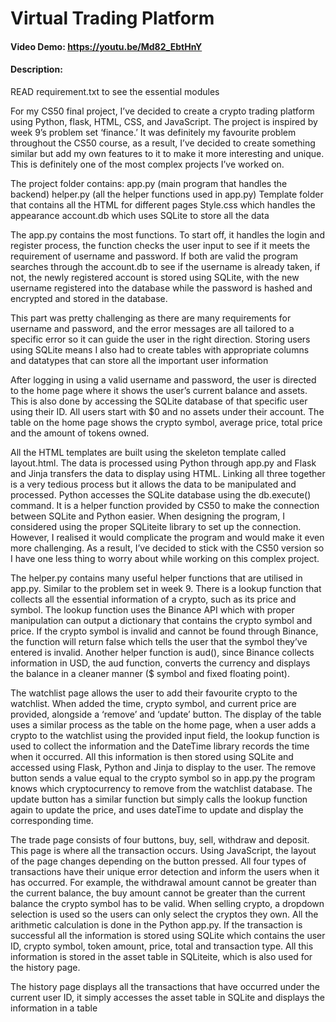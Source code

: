 # Virtual Trading Platform
#### Video Demo:  <https://youtu.be/Md82_EbtHnY>
#### Description:

READ requirement.txt to see the essential modules

For my CS50 final project, I’ve decided to create a crypto trading platform using Python, flask, HTML, CSS, and JavaScript. The project is inspired by week 9’s problem set ‘finance.’ It was definitely my favourite problem throughout the CS50 course, as a result, I’ve decided to create something similar but add my own features to it to make it more interesting and unique. This is definitely one of the most complex projects I’ve worked on.

The project folder contains:
app.py  (main program that handles the backend)
helper.py (all the helper functions used in app.py)
Template folder that contains all the HTML for different pages
Style.css which handles the appearance
account.db which uses SQLite to store all the data


The app.py contains the most functions. To start off, it handles the login and register process, the function checks the user input to see if it meets the requirement of username and password. If both are valid the program searches through the account.db to see if the username is already taken, if not, the newly registered account is stored using SQLite, with the new username registered into the database while the password is hashed and encrypted and stored in the database.

This part was pretty challenging as there are many requirements for username and password, and the error messages are all tailored to a specific error so it can guide the user in the right direction. Storing users using SQLite means I also had to create tables with appropriate columns and datatypes that can store all the important user information

After logging in using a valid username and password, the user is directed to the home page where it shows the user’s current balance and assets. This is also done by accessing the SQLite database of that specific user using their ID. All users start with $0 and no assets under their account. The table on the home page shows the crypto symbol, average price, total price and the amount of tokens owned.

All the HTML templates are built using the skeleton template called layout.html. The data is processed using Python through app.py and Flask and Jinja transfers the data to display using HTML. Linking all three together is a very tedious process but it allows the data to be manipulated and processed. Python accesses the SQLite database using the db.execute() command. It is a helper function provided by CS50 to make the connection between SQLite and Python easier. When designing the program, I considered using the proper SQLiteite library to set up the connection. However, I realised it would complicate the program and would make it even more challenging. As a result, I’ve decided to stick with the CS50 version so I have one less thing to worry about while working on this complex project.

The helper.py contains many useful helper functions that are utilised in app.py. Similar to the problem set in week 9. There is a lookup function that collects all the essential information of a crypto, such as its price and symbol. The lookup function uses the Binance API which with proper manipulation can output a dictionary that contains the crypto symbol and price. If the crypto symbol is invalid and cannot be found through Binance, the function will return false which tells the user that the symbol they’ve entered is invalid. Another helper function is aud(), since Binance collects information in USD, the aud function, converts the currency and displays the balance in a cleaner manner ($ symbol and fixed floating point).

The watchlist page allows the user to add their favourite crypto to the watchlist. When added the time, crypto symbol, and current price are provided, alongside a ‘remove’ and ‘update’ button. The display of the table uses a similar process as the table on the home page, when a user adds a crypto to the watchlist using the provided input field, the lookup function is used to collect the information and the DateTime library records the time when it occurred. All this information is then stored using SQLite and accessed using Flask, Python and Jinja to display to the user. The remove button sends a value equal to the crypto symbol so in app.py the program knows which cryptocurrency to remove from the watchlist database. The update button has a similar function but simply calls the lookup function again to update the price, and uses dateTime to update and display the corresponding time.

The trade page consists of four buttons, buy, sell, withdraw and deposit. This page is where all the transaction occurs. Using JavaScript, the layout of the page changes depending on the button pressed. All four types of transactions have their unique error detection and inform the users when it has occurred. For example, the withdrawal amount cannot be greater than the current balance, the buy amount cannot be greater than the current balance the crypto symbol has to be valid. When selling crypto, a dropdown selection is used so the users can only select the cryptos they own. All the arithmetic calculation is done in the Python app.py. If the transaction is successful all the information is stored using SQLite which contains the user ID, crypto symbol, token amount, price, total and transaction type. All this information is stored in the asset table in SQLiteite, which is also used for the history page.

The history page displays all the transactions that have occurred under the current user ID, it simply accesses the asset table in SQLite and displays the information in a table
